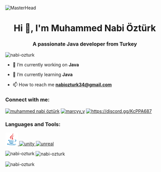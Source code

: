 ![MasterHead](https://lh3.googleusercontent.com/proxy/Lng1GOvwWtuyWBtRkB8HNtYhGCmcUnDMp5cECm0BH3AJEjKfSyvZYIotk4o6Faowa-vr5rpvGrz3f3GqHmyFzGFN_4zeX8-ADMaERzYPnUuXX3GJ)
<h1 align="center">Hi 👋, I'm Muhammed Nabi Öztürk</h1>
<h3 align="center">A passionate Java developer from Turkey</h3>

<p align="left"> <img src="https://komarev.com/ghpvc/?username=nabi-ozturk&label=Profile%20views&color=0e75b6&style=flat" alt="nabi-ozturk" /> </p>



- 🔭 I’m currently working on **Java**

- 🌱 I’m currently learning **Java**

- 📫 How to reach me **nabiozturk34@gmail.com**

<h3 align="left">Connect with me:</h3>
<p align="left">
<a href="https://www.linkedin.com/in/muhammed-nabi-%C3%B6zt%C3%BCrk-a0aa41294/" target="blank"><img align="center" src="https://raw.githubusercontent.com/rahuldkjain/github-profile-readme-generator/master/src/images/icons/Social/linked-in-alt.svg" alt="muhammed nabi öztürk" height="30" width="40" /></a>
<a href="https://instagram.com/marcyy_y" target="blank"><img align="center" src="https://raw.githubusercontent.com/rahuldkjain/github-profile-readme-generator/master/src/images/icons/Social/instagram.svg" alt="marcyy_y" height="30" width="40" /></a>
<a href="https://discord.gg/https://discord.gg/KcPPA687" target="blank"><img align="center" src="https://raw.githubusercontent.com/rahuldkjain/github-profile-readme-generator/master/src/images/icons/Social/discord.svg" alt="https://discord.gg/KcPPA687" height="30" width="40" /></a>
</p>

<h3 align="left">Languages and Tools:</h3>
<p align="left"> <a href="https://www.java.com" target="_blank" rel="noreferrer"> <img src="https://raw.githubusercontent.com/devicons/devicon/master/icons/java/java-original.svg" alt="java" width="40" height="40"/> </a> <a href="https://unity.com/" target="_blank" rel="noreferrer"> <img src="https://www.vectorlogo.zone/logos/unity3d/unity3d-icon.svg" alt="unity" width="40" height="40"/> </a> <a href="https://unrealengine.com/" target="_blank" rel="noreferrer"> <img src="https://raw.githubusercontent.com/kenangundogan/fontisto/036b7eca71aab1bef8e6a0518f7329f13ed62f6b/icons/svg/brand/unreal-engine.svg" alt="unreal" width="40" height="40"/> </a> </p>

<p><img align="left" src="https://github-readme-stats.vercel.app/api/top-langs?username=nabi-ozturk&show_icons=true&locale=en&layout=compact" alt="nabi-ozturk" /></p>

<p>&nbsp;<img align="center" src="https://github-readme-stats.vercel.app/api?username=nabi-ozturk&show_icons=true&locale=en" alt="nabi-ozturk" /></p>

<p><img align="center" src="https://github-readme-streak-stats.herokuapp.com/?user=nabi-ozturk&" alt="nabi-ozturk" /></p>

